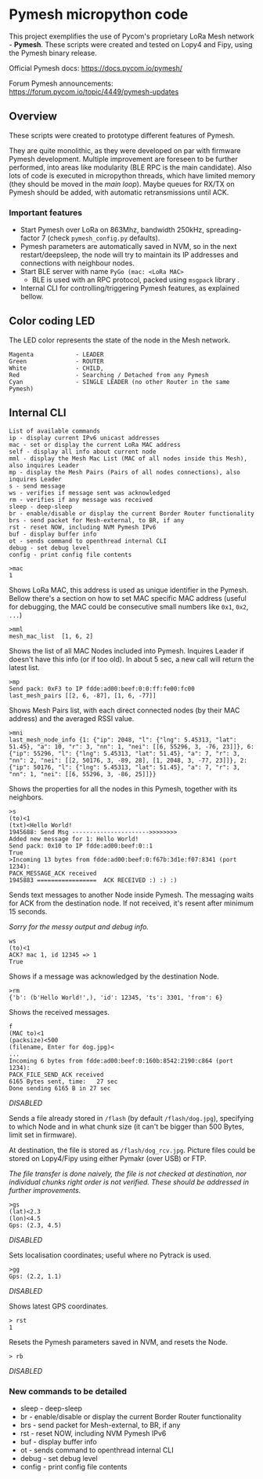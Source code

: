 # Pymesh micropython code

This project exemplifies the use of Pycom's proprietary LoRa Mesh network - **Pymesh**.
These scripts were created and tested on Lopy4 and Fipy, using the Pymesh binary release.

Official Pymesh docs: https://docs.pycom.io/pymesh/

Forum Pymesh announcements: https://forum.pycom.io/topic/4449/pymesh-updates

## Overview
These scripts were created to prototype different features of Pymesh.

They are quite monolithic, as they were developed on par with firmware Pymesh development. Multiple improvement are foreseen to be further performed, into areas like modularity (BLE RPC is the main candidate). Also lots of code is executed in micropython threads, which have limited memory (they should be moved in the *main loop*). Maybe queues for RX/TX on Pymesh should be added, with automatic retransmissions until ACK.

### Important features
* Start Pymesh over LoRa on 863Mhz, bandwidth 250kHz, spreading-factor 7 (check `pymesh_config.py` defaults).
* Pymesh parameters are automatically saved in NVM, so in the next restart/deepsleep, the node will try to maintain its IP addresses and connections with neighbour nodes.
* Start BLE server with name `PyGo (mac: <LoRa MAC>`
  * BLE is used with an RPC protocol, packed using `msgpack` library .
* Internal CLI for controlling/triggering Pymesh features, as explained bellow.

## Color coding LED

The LED color represents the state of the node in the Mesh network.

    Magenta            - LEADER
    Green              - ROUTER
    White              - CHILD,
    Red                - Searching / Detached from any Pymesh
    Cyan               - SINGLE LEADER (no other Router in the same Pymesh)

## Internal CLI

```
List of available commands
ip - display current IPv6 unicast addresses
mac - set or display the current LoRa MAC address
self - display all info about current node
mml - display the Mesh Mac List (MAC of all nodes inside this Mesh), also inquires Leader
mp - display the Mesh Pairs (Pairs of all nodes connections), also inquires Leader
s - send message
ws - verifies if message sent was acknowledged
rm - verifies if any message was received
sleep - deep-sleep
br - enable/disable or display the current Border Router functionality
brs - send packet for Mesh-external, to BR, if any
rst - reset NOW, including NVM Pymesh IPv6
buf - display buffer info
ot - sends command to openthread internal CLI
debug - set debug level
config - print config file contents
```

```
>mac
1
```
Shows LoRa MAC, this address is used as unique identifier in the Pymesh. Bellow there's a section on how to set MAC specific MAC address (useful for debugging, the MAC could be consecutive small numbers like `0x1`, `0x2`, `...`)

```
>mml
mesh_mac_list  [1, 6, 2]
```
Shows the list of all MAC Nodes included into Pymesh. Inquires Leader if doesn't have this info (or if too old). In about 5 sec, a new call will return the latest list.

```
>mp
Send pack: 0xF3 to IP fdde:ad00:beef:0:0:ff:fe00:fc00
last_mesh_pairs [[2, 6, -87], [1, 6, -77]]
```
Shows Mesh Pairs list, with each direct connected nodes (by their MAC address) and the averaged RSSI value.

```
>mni
last_mesh_node_info {1: {"ip": 2048, "l": {"lng": 5.45313, "lat": 51.45}, "a": 10, "r": 3, "nn": 1, "nei": [[6, 55296, 3, -76, 23]]}, 6: {"ip": 55296, "l": {"lng": 5.45313, "lat": 51.45}, "a": 7, "r": 3, "nn": 2, "nei": [[2, 50176, 3, -89, 28], [1, 2048, 3, -77, 23]]}, 2: {"ip": 50176, "l": {"lng": 5.45313, "lat": 51.45}, "a": 7, "r": 3, "nn": 1, "nei": [[6, 55296, 3, -86, 25]]}}
```
Shows the properties for all the nodes in this Pymesh, together with its neighbors.

```
>s
(to)<1
(txt)<Hello World!
1945688: Send Msg ---------------------->>>>>>>>
Added new message for 1: Hello World!
Send pack: 0x10 to IP fdde:ad00:beef:0::1
True
>Incoming 13 bytes from fdde:ad00:beef:0:f67b:3d1e:f07:8341 (port 1234):
PACK_MESSAGE_ACK received
1945883 =================  ACK RECEIVED :) :) :)
```
Sends text messages to another Node inside Pymesh. The messaging waits for ACK from the destination node. If not received, it's resent after minimum 15 seconds.

*Sorry for the messy output and debug info.*

```
ws
(to)<1
ACK? mac 1, id 12345 => 1
True
```
Shows if a message was acknowledged by the destination Node.

```
>rm
{'b': (b'Hello World!',), 'id': 12345, 'ts': 3301, 'from': 6}
```
Shows the received messages.

```
f
(MAC to)<1
(packsize)<500
(filename, Enter for dog.jpg)<
...
Incoming 6 bytes from fdde:ad00:beef:0:160b:8542:2190:c864 (port 1234):
PACK_FILE_SEND_ACK received
6165 Bytes sent, time:   27 sec
Done sending 6165 B in 27 sec
```

*DISABLED*

Sends a file already stored in `/flash` (by default `/flash/dog.jpg`), specifying to which Node and in what chunk size (it can't be bigger than 500 Bytes, limit set in firmware).

At destination, the file is stored as `/flash/dog_rcv.jpg`.
Picture files could be stored on Lopy4/Fipy using either Pymakr (over USB) or FTP.

*The file transfer is done naively, the file is not checked at destination, nor individual chunks right order is not verified. These should be addressed in further improvements.*

```
>gs
(lat)<2.3
(lon)<4.5
Gps: (2.3, 4.5)
```

*DISABLED*

Sets localisation coordinates; useful where no Pytrack is used.

```
>gg
Gps: (2.2, 1.1)
```

*DISABLED*

Shows latest GPS coordinates.

```
> rst
1
```
Resets the Pymesh parameters saved in NVM, and resets the Node.

```
> rb
```

*DISABLED*

### New commands to be detailed

* sleep - deep-sleep
* br - enable/disable or display the current Border Router functionality
* brs - send packet for Mesh-external, to BR, if any
* rst - reset NOW, including NVM Pymesh IPv6
* buf - display buffer info
* ot - sends command to openthread internal CLI
* debug - set debug level
* config - print config file contents
